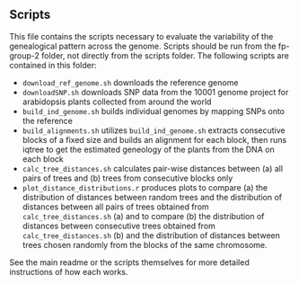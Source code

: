 ## Scripts
This file contains the scripts necessary to evaluate the variability of the genealogical pattern across the genome.
Scripts should be run from the fp-group-2 folder, not directly from the scripts folder.
The following scripts are contained in this folder:
- `download_ref_genome.sh` downloads the reference genome
- `downloadSNP.sh` downloads SNP data from the 10001 genome project for arabidopsis plants collected from around the world
- `build_ind_genome.sh` builds individual genomes by mapping SNPs onto the reference
- `build_alignments.sh` utilizes `build_ind_genome.sh` extracts consecutive blocks of a fixed size and builds an alignment for each block, 
    then runs iqtree to get the estimated geneology of the plants from the DNA on each block
- `calc_tree_distances.sh` calculates pair-wise distances between (a) all pairs of trees and (b) trees from consecutive blocks only
- `plot_distance_distributions.r` produces plots to compare (a) the distribution of distances between random trees and the distribution of
    distances between all pairs of trees  obtained from `calc_tree_distances.sh` (a) and to compare (b) the distribution of distances between 
    consecutive trees obtained from `calc_tree_distances.sh` (b) and the distribution of distances between trees chosen randomly from the blocks 
    of the same chromosome.

See the main readme or the scripts themselves for more detailed instructions of how each works.